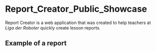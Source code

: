# Report_Creator_Public_Showcase
Report Creator is a web application that was created to help teachers at *Liga der Roboter* quickly create lesson reports.

## Example of a report

